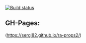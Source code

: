 [![Build status](https://ci.appveyor.com/api/projects/status/gx38r352wix4b59e?svg=true)](https://ci.appveyor.com/project/Sergl82/ra-props2-epu3c)

## GH-Pages:
(https://sergl82.github.io/ra-props2/)